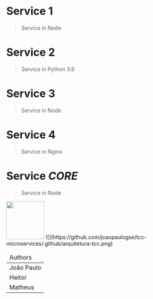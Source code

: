 # Service 1
> Service in Node 



# Service 2
> Service in Python 3.6



# Service 3
> Service in Node



# Service 4
> Service in Nginx



# Service *CORE*
> Service in Node



<img src="https://github.com/joaopaulogse/tcc-microservices/.github/arquitetura-tcc.png" width="100px" heigth="100px">
![](https://github.com/joaopaulogse/tcc-microservices/.github/arquitetura-tcc.png)

<table>
    <thead>
        <tr>
            <td>Authors</td>
        </tr>
    </thead>
    <tbody>
        <tr>
            <td>João Paulo</td>
        </tr>
        <tr>
            <td>Heitor</td>
        </tr>
            <td>Matheus</td>
        </tr>
    </tbody>
</table>
